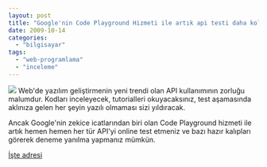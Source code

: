 ```yaml
---
layout: post
title: "Google'nin Code Playground Hizmeti ile artık api testi daha kolay"
date: 2009-10-14
categories: 
  - "bilgisayar"
tags: 
  - "web-programlama"
  - "inceleme"
---
```


![](/images/code_logo.png) Web'de yazılım geliştirmenin yeni trendi olan API kullanımının zorluğu malumdur. Kodları inceleyecek, tutorialleri okuyacaksınız, test aşamasında aklınıza gelen her şeyin yazılı olmaması sizi yıldıracak.

Ancak Google'nin zekice icatlarından biri olan Code Playground hizmeti ile artık hemen hemen her tür API'yi online test etmeniz ve bazı hazır kalıpları görerek deneme yanılma yapmanız mümkün.

[İşte adresi](http://code.google.com/apis/ajax/playground/)
